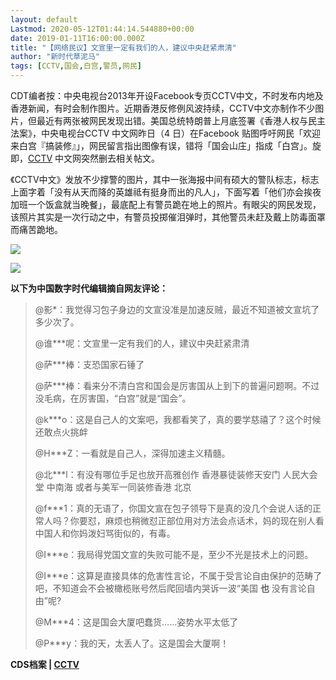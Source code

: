 ```yaml
---
layout: default
Lastmod: 2020-05-12T01:44:14.544880+00:00
date: 2019-01-11T16:00:00.000Z
title: "【网络民议】文宣里一定有我们的人，建议中央赶紧肃清"
author: "新时代草泥马"
tags: [CCTV,国会,白宫,警员,网民]
---
```


CDT编者按：中央电视台2013年开设Facebook专页CCTV中文，不时发布内地及香港新闻，有时会制作图片。近期香港反修例风波持续，CCTV中文亦制作不少图片，但最近有两张被网民发现出错。美国总统特朗普上月底签署《香港人权与民主法案》，中央电视台CCTV 中文网昨日（4 日）在Facebook 贴图呼吁网民「欢迎来白宫『搞装修』」，网民留言指出图像有误，错将「国会山庄」指成「白宫」。旋即，[CCTV](https://chinadigitaltimes.net/chinese/tag/cctv/) 中文网突然删去相关帖文。

《CCTV中文》发放不少撑警的图片，其中一张海报中间有硕大的警队标志，标志上面字着「没有从天而降的英雄祗有挺身而出的凡人」，下面写着「他们亦会挨夜加班一个饭盒就当晚餐」，最底配上有警员跪在地上的照片。有眼尖的网民发现，该照片其实是一次行动之中，有警员投掷催泪弹时，其他警员未赶及戴上防毒面罩而痛苦跪地。

![](https://images.weserv.nl/?url=https%3A//chinadigitaltimes.net/chinese/files/2019/12/78215388_544031246449279_7354468484593483776_n.jpg)

![](https://images.weserv.nl/?url=https%3A//chinadigitaltimes.net/chinese/files/2019/12/1-5.jpg)

**以下为中国数字时代编辑摘自网友评论：**

> @影\*：我觉得习包子身边的文宣没准是加速反贼，最近不知道被文宣坑了多少次了。
> 
> @谁\*\*\*呢：文宣里一定有我们的人，建议中央赶紧肃清
> 
> @萨\*\*\*棒：支恐国家石锤了
> 
> @萨\*\*\*棒：看来分不清白宫和国会是厉害国从上到下的普遍问题啊。不过没毛病，在厉害国，“白宫”就是“国会”。
> 
> @k\*\*\*o：这是自己人的文案吧，我都看笑了，真的要学慈禧了？这个时候还敢点火挑衅
> 
> @H\*\*\*Z：一看就是自己人，深得加速主义精髓。
> 
> @北\*\*\*l：有没有哪位手足也放开高雅创作 香港暴徒装修天安门 人民大会堂 中南海 或者与美军一同装修香港 北京
> 
> @f\*\*\*1：真的无语了，你国文宣在包子领导下是真的没几个会说人话的正常人吗？你要怼，麻烦也稍微怼正部位用对方法会点话术，妈的现在别人看中国人和你妈泼妇骂街似的，有毒。
> 
> @I\*\*\*e：我局得党国文宣的失败可能不是，至少不光是技术上的问题。
> 
> @I\*\*\*e：这算是直接具体的危害性言论，不属于受言论自由保护的范畴了吧，不知道会不会被橄榄账号然后爬回墙内哭诉一波“美国 **也** 没有言论自由”呢?
> 
> @M\*\*\*4：这是国会大厦吧蠢货……姿势水平太低了
> 
> @P\*\*\*y：我的天，太丢人了。这是国会大厦啊！

**CDS档案 | [CCTV](https://chinadigitaltimes.net/space/CCTV)**

